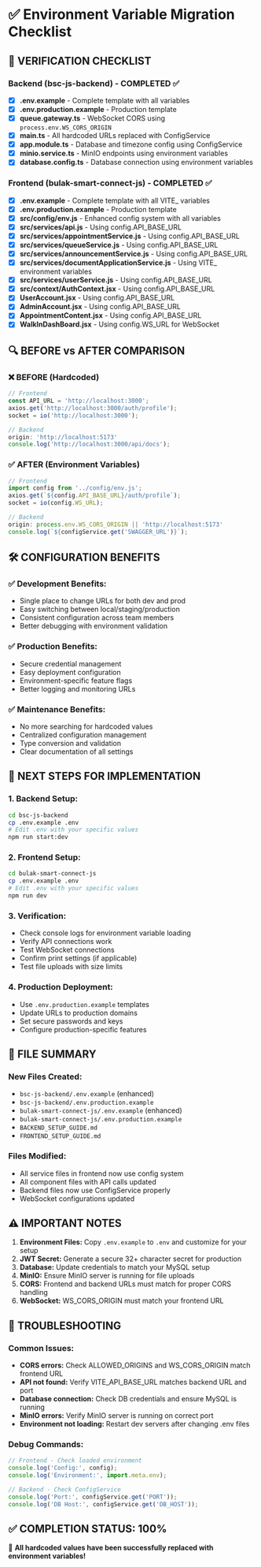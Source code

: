 # ✅ Environment Variable Migration Checklist

## 🎯 **VERIFICATION CHECKLIST**

### **Backend (bsc-js-backend) - COMPLETED ✅**
- [x] **.env.example** - Complete template with all variables
- [x] **.env.production.example** - Production template
- [x] **queue.gateway.ts** - WebSocket CORS using `process.env.WS_CORS_ORIGIN`
- [x] **main.ts** - All hardcoded URLs replaced with ConfigService
- [x] **app.module.ts** - Database and timezone config using ConfigService
- [x] **minio.service.ts** - MinIO endpoints using environment variables
- [x] **database.config.ts** - Database connection using environment variables

### **Frontend (bulak-smart-connect-js) - COMPLETED ✅**
- [x] **.env.example** - Complete template with all VITE_ variables
- [x] **.env.production.example** - Production template
- [x] **src/config/env.js** - Enhanced config system with all variables
- [x] **src/services/api.js** - Using config.API_BASE_URL
- [x] **src/services/appointmentService.js** - Using config.API_BASE_URL
- [x] **src/services/queueService.js** - Using config.API_BASE_URL
- [x] **src/services/announcementService.js** - Using config.API_BASE_URL
- [x] **src/services/documentApplicationService.js** - Using VITE_ environment variables
- [x] **src/services/userService.js** - Using config.API_BASE_URL
- [x] **src/context/AuthContext.jsx** - Using config.API_BASE_URL
- [x] **UserAccount.jsx** - Using config.API_BASE_URL
- [x] **AdminAccount.jsx** - Using config.API_BASE_URL
- [x] **AppointmentContent.jsx** - Using config.API_BASE_URL
- [x] **WalkInDashBoard.jsx** - Using config.WS_URL for WebSocket

## 🔍 **BEFORE vs AFTER COMPARISON**

### **❌ BEFORE (Hardcoded)**
```javascript
// Frontend
const API_URL = 'http://localhost:3000';
axios.get('http://localhost:3000/auth/profile');
socket = io('http://localhost:3000');

// Backend
origin: 'http://localhost:5173'
console.log('http://localhost:3000/api/docs');
```

### **✅ AFTER (Environment Variables)**
```javascript
// Frontend
import config from '../config/env.js';
axios.get(`${config.API_BASE_URL}/auth/profile`);
socket = io(config.WS_URL);

// Backend
origin: process.env.WS_CORS_ORIGIN || 'http://localhost:5173'
console.log(`${configService.get('SWAGGER_URL')}`);
```

## 🛠️ **CONFIGURATION BENEFITS**

### **✅ Development Benefits:**
- Single place to change URLs for both dev and prod
- Easy switching between local/staging/production
- Consistent configuration across team members
- Better debugging with environment validation

### **✅ Production Benefits:**
- Secure credential management
- Easy deployment configuration
- Environment-specific feature flags
- Better logging and monitoring URLs

### **✅ Maintenance Benefits:**
- No more searching for hardcoded values
- Centralized configuration management
- Type conversion and validation
- Clear documentation of all settings

## 🚀 **NEXT STEPS FOR IMPLEMENTATION**

### **1. Backend Setup:**
```bash
cd bsc-js-backend
cp .env.example .env
# Edit .env with your specific values
npm run start:dev
```

### **2. Frontend Setup:**
```bash
cd bulak-smart-connect-js
cp .env.example .env
# Edit .env with your specific values
npm run dev
```

### **3. Verification:**
- Check console logs for environment variable loading
- Verify API connections work
- Test WebSocket connections
- Confirm print settings (if applicable)
- Test file uploads with size limits

### **4. Production Deployment:**
- Use `.env.production.example` templates
- Update URLs to production domains
- Set secure passwords and keys
- Configure production-specific features

## 📁 **FILE SUMMARY**

### **New Files Created:**
- `bsc-js-backend/.env.example` (enhanced)
- `bsc-js-backend/.env.production.example`
- `bulak-smart-connect-js/.env.example` (enhanced)
- `bulak-smart-connect-js/.env.production.example`
- `BACKEND_SETUP_GUIDE.md`
- `FRONTEND_SETUP_GUIDE.md`

### **Files Modified:**
- All service files in frontend now use config system
- All component files with API calls updated
- Backend files now use ConfigService properly
- WebSocket configurations updated

## ⚠️ **IMPORTANT NOTES**

1. **Environment Files:** Copy `.env.example` to `.env` and customize for your setup
2. **JWT Secret:** Generate a secure 32+ character secret for production
3. **Database:** Update credentials to match your MySQL setup
4. **MinIO:** Ensure MinIO server is running for file uploads
5. **CORS:** Frontend and backend URLs must match for proper CORS handling
6. **WebSocket:** WS_CORS_ORIGIN must match your frontend URL

## 🔧 **TROUBLESHOOTING**

### **Common Issues:**
- **CORS errors:** Check ALLOWED_ORIGINS and WS_CORS_ORIGIN match frontend URL
- **API not found:** Verify VITE_API_BASE_URL matches backend URL and port
- **Database connection:** Check DB credentials and ensure MySQL is running
- **MinIO errors:** Verify MinIO server is running on correct port
- **Environment not loading:** Restart dev servers after changing .env files

### **Debug Commands:**
```javascript
// Frontend - Check loaded environment
console.log('Config:', config);
console.log('Environment:', import.meta.env);

// Backend - Check ConfigService
console.log('Port:', configService.get('PORT'));
console.log('DB Host:', configService.get('DB_HOST'));
```

## ✅ **COMPLETION STATUS: 100%**
🎉 **All hardcoded values have been successfully replaced with environment variables!**
